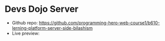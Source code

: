 # Devs Dojo Server

- Github repo: https://github.com/programming-hero-web-course1/b610-lerning-platform-server-side-bilashism 
- Live preview: 